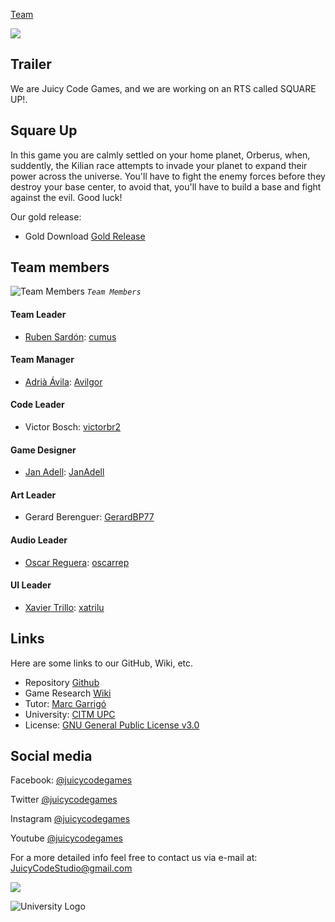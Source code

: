 <a href="https://github.com/cumus/Juicy_Code-Square_Up/blob/gh-pages/Cv's/Adri_Web.pdf">Team</a>

![](https://raw.githubusercontent.com/cumus/Juicy_Code-Square_Up/gh-pages/WikiResources/Home%20page%20picts/logo1%20lit.png)

## Trailer

We are Juicy Code Games, and we are working on an RTS called SQUARE UP!.

## Square Up

In this game you are calmly settled on your home planet, Orberus, when, suddently, the Kilian race attempts to invade your planet to expand their power across the universe. You'll have to fight the enemy forces before they destroy your base center, to avoid that, you'll have to build a base and fight against the evil. Good luck!

Our gold release:

* Gold Download [Gold Release](https://github.com/cumus/Juicy-Code-Games_Project-2/releases/download/v0.8/JuicyCode-SquareUp_v0.8.zip)

## Team members

![Team Members](https://raw.githubusercontent.com/cumus/Juicy-Code-Games_Project-2/master/WikiResources/Home%20page%20picts/IMG_5071.JPG)
_`Team Members`_

#### Team Leader
  * [Ruben Sardón](https://github.com/cumus/Juicy-Code-Games_Project-2/blob/gh-pages/Cv's/web_-_ruben.pdf): [cumus](https://github.com/cumus)
    
#### Team Manager
  * [Adrià Ávila](https://github.com/cumus/Juicy-Code-Games_Project-2/blob/gh-pages/Cv's/Adri_Web.pdf): [Avilgor](https://github.com/Avilgor) 
  
#### Code Leader
  * Victor Bosch: [victorbr2](https://github.com/victorbr2)
  
#### Game Designer
  * [Jan Adell](https://github.com/cumus/Juicy-Code-Games_Project-2/blob/gh-pages/Cv's/jan_web.pdf): [JanAdell](https://github.com/JanAdell)
  
#### Art Leader
  * Gerard Berenguer: [GerardBP77](https://github.com/GerardBP77)
  
#### Audio Leader
  * [Oscar Reguera](https://github.com/cumus/Juicy-Code-Games_Project-2/blob/gh-pages/Cv's/oscar-web.pdf): [oscarrep](https://github.com/oscarrep)
  
#### UI Leader
  * [Xavier Trillo](https://github.com/cumus/Juicy-Code-Games_Project-2/blob/gh-pages/Cv's/Xavi_web.pdf): [xatrilu](https://github.com/xatrilu)

## Links
Here are some links to our GitHub, Wiki, etc.

* Repository [Github](https://github.com/PolGannau/Juicy-Code-Games_Project-2)
* Game Research [Wiki](https://github.com/cumus/Juicy-Code-Games_Project-2/wiki)
* Tutor: [Marc Garrigó](https://github.com/markitus18)
* University: [CITM UPC](https://www.citm.upc.edu/)
* License: [GNU General Public License v3.0](https://github.com/PolGannau/Juicy-Code-Games_Project-2/blob/master/LICENSE)

## Social media

Facebook: [@juicycodegames](https://www.facebook.com/Juicy-Code-110251897235394/)

Twitter [@juicycodegames](https://twitter.com/JuicyCodeGames)

Instagram [@juicycodegames](https://www.instagram.com/juicycodegames/)

Youtube [@juicycodegames](https://www.youtube.com/channel/UCvtOzr0YiLtN2cmBA6WdB9Q?view_as=subscriber)

For a more detailed info feel free to contact us via e-mail at: JuicyCodeStudio@gmail.com

![](https://raw.githubusercontent.com/cumus/Juicy-Code-Games_Project-2/master/Build/Assets/textures/team-logo2.png)

![University Logo](https://raw.githubusercontent.com/cumus/Juicy-Code-Games_Project-2/gh-pages/WikiResources/Home%20page%20picts/logocitm.png) 
